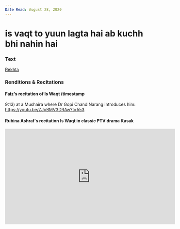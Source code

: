 ```yaml
---
Date Read: August 28, 2020
---
```


# is vaqt to yuun lagta hai ab kuchh bhi nahin hai

### Text
[Rekhta](https://www.rekhta.org/nazms/is-vaqt-to-yuun-lagtaa-hai-faiz-ahmad-faiz-nazms?lang=ur)

### Renditions & Recitations

#### Faiz's recitation of Is Waqt (timestamp

9:13) at a Mushaira where Dr Gopi Chand Narang introduces him: https://youtu.be/ZJoBMV3DRAw?t=553

#### Rubina Ashraf's recitation Is Waqt in classic PTV drama Kasak

<iframe width="560" height="315" src="https://www.youtube.com/embed/yk5KInixLm8" title="YouTube video player" frameborder="0" allow="accelerometer; autoplay; clipboard-write; encrypted-media; gyroscope; picture-in-picture" allowfullscreen></iframe>

